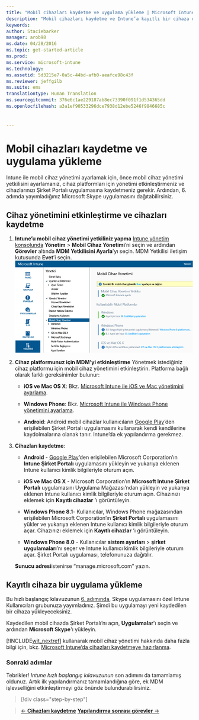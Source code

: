 ```yaml
---
title: "Mobil cihazları kaydetme ve uygulama yükleme | Microsoft Intune"
description: "Mobil cihazları kaydetme ve Intune’a kayıtlı bir cihaza uygulama yükleme işlemleri açıklanır"
keywords: 
author: Staciebarker
manager: arob98
ms.date: 04/28/2016
ms.topic: get-started-article
ms.prod: 
ms.service: microsoft-intune
ms.technology: 
ms.assetid: 5d3215e7-0a5c-44bd-afb0-aeafce98c43f
ms.reviewer: jeffgilb
ms.suite: ems
translationtype: Human Translation
ms.sourcegitcommit: 376e6c1ae229187ab8ec73390f091f1d534365dd
ms.openlocfilehash: a3a1ef90533296dce7938d12ebe5246f9846685c


---
```


# Mobil cihazları kaydetme ve uygulama yükleme
Intune ile mobil cihaz yönetimi ayarlamak için, önce mobil cihaz yönetimi yetkilisini ayarlamanız, cihaz platformları için yönetimi etkinleştirmeniz ve cihazlarınızı Şirket Portalı uygulamasına kaydetmeniz gerekir. Ardından, 6. adımda yayımladığınız Microsoft Skype uygulamasını dağıtabilirsiniz.

## Cihaz yönetimini etkinleştirme ve cihazları kaydetme

1.  **Intune’u mobil cihaz yönetimi yetkiliniz yapma** [Intune yönetim konsolunda](https://manage.microsoft.com/) **Yönetim** > **Mobil Cihaz Yönetimi**’ni seçin ve ardından **Görevler** altında **MDM Yetkilisini Ayarla**’yı seçin.  MDM Yetkilisi iletişim kutusunda **Evet**’i seçin.
    ![Yönetim konsolu. mdm olarak Intune’u ayarlama](./media/mdmAuthority.png)

2.  **Cihaz platformunuz için MDM’yi etkinleştirme** Yönetmek istediğiniz cihaz platformu için mobil cihaz yönetimini etkinleştirin. Platforma bağlı olarak farklı gereksinimler bulunur:

    -   **iOS ve Mac OS X**: Bkz. [Microsoft Intune ile iOS ve Mac yönetimini ayarlama](/intune/deploy-use/set-up-ios-and-mac-management-with-microsoft-intune).

    -   **Windows Phone**: Bkz. [Microsoft Intune ile Windows Phone yönetimini ayarlama](/intune/deploy-use/set-up-windows-phone-management-with-microsoft-intune).

    -   **Android**: Android mobil cihazlar kullanıcıların [Google Play](https://play.google.com/store/apps/details?id=com.skype.raider)’den erişilebilen Şirket Portalı uygulamasını kullanarak kendi kendilerine kaydolmalarına olanak tanır. Intune’da ek yapılandırma gerekmez.

3.  **Cihazları kaydetme**:

    -   **Android** - [Google Play](http://go.microsoft.com/fwlink/p/?LinkId=386612)’den erişilebilen Microsoft Corporation’ın **Intune Şirket Portalı** uygulamasını yükleyin ve yukarıya eklenen Intune kullanıcı kimlik bilgileriyle oturum açın.

    -   **iOS ve Mac OS X** - Microsoft Corporation’ın **Microsoft Intune Şirket Portalı** uygulamasını Uygulama Mağazası’ndan yükleyin ve yukarıya eklenen Intune kullanıcı kimlik bilgileriyle oturum açın. Cihazınızı eklemek için **Kayıtlı cihazlar** ’ı görüntüleyin.

    -   **Windows Phone 8.1**- Kullanıcılar, Windows Phone mağazasından erişilebilen Microsoft Corporation’ın **Şirket Portalı** uygulamasını yükler ve yukarıya eklenen Intune kullanıcı kimlik bilgileriyle oturum açar.  Cihazınızı eklemek için **Kayıtlı cihazlar** ’ı görüntüleyin.

    -   **Windows Phone 8.0** - Kullanıcılar **sistem ayarları** &gt; **şirket uygulamaları**’nı seçer ve Intune kullanıcı kimlik bilgileriyle oturum açar. Şirket Portalı uygulaması, telefonunuza dağıtılır.

    **Sunucu adresi**istenirse “manage.microsoft.com” yazın.

## Kayıtlı cihaza bir uygulama yükleme
Bu hızlı başlangıç kılavuzunun [6. adımında](start-with-a-paid-subscription-to-microsoft-intune-step-6.md), Skype uygulamasını özel Intune Kullanıcıları grubunuza yayımladınız. Şimdi bu uygulamayı yeni kaydedilen bir cihaza yükleyeceksiniz.

Kaydedilen mobil cihazda Şirket Portalı’nı açın, **Uygulamalar**'ı seçin ve ardından **Microsoft Skype**'ı yükleyin.

[!INCLUDE[wit_nextref](../includes/wit_nextref_md.md)] kullanarak mobil cihaz yönetimi hakkında daha fazla bilgi için, bkz. [Microsoft Intune’da cihazları kaydetmeye hazırlanma](/intune/deploy-use/get-ready-to-enroll-devices-in-microsoft-intune).


### Sonraki adımlar
Tebrikler! *Intune hızlı başlangıç kılavuzunun* son adımını da tamamlamış oldunuz. Artık ilk yapılandırmanız tamamlandığına göre, ek MDM işlevselliğini etkinleştirmeyi göz önünde bulundurabilirsiniz.

>[!div class="step-by-step"]

>[&larr; **Cihazları kaydetme**](.\start-with-a-paid-subscription-to-microsoft-intune-step-8.md)     [**Yapılandırma sonrası görevler** &rarr;](.\post-configuration-tasks.md)  



<!--HONumber=Jul16_HO3-->


